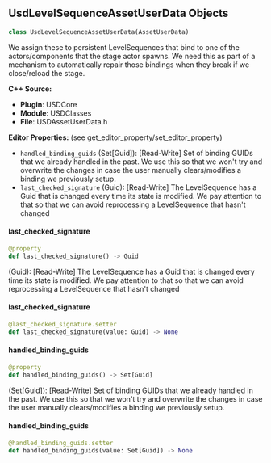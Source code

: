 ## UsdLevelSequenceAssetUserData Objects

```python
class UsdLevelSequenceAssetUserData(AssetUserData)
```

We assign these to persistent LevelSequences that bind to one of the actors/components that the stage actor spawns.
We need this as part of a mechanism to automatically repair those bindings when they break if we close/reload the stage.

**C++ Source:**

- **Plugin**: USDCore
- **Module**: USDClasses
- **File**: USDAssetUserData.h

**Editor Properties:** (see get_editor_property/set_editor_property)

- ``handled_binding_guids`` (Set[Guid]):  [Read-Write] Set of binding GUIDs that we already handled in the past.
  We use this so that we won't try and overwrite the changes in case the user manually clears/modifies a binding we previously setup.
- ``last_checked_signature`` (Guid):  [Read-Write] The LevelSequence has a Guid that is changed every time its state is modified.
  We pay attention to that so that we can avoid reprocessing a LevelSequence that hasn't changed

<a id="unreal.UsdLevelSequenceAssetUserData.last_checked_signature"></a>

#### last_checked_signature

```python
@property
def last_checked_signature() -> Guid
```

(Guid):  [Read-Write] The LevelSequence has a Guid that is changed every time its state is modified.
We pay attention to that so that we can avoid reprocessing a LevelSequence that hasn't changed

<a id="unreal.UsdLevelSequenceAssetUserData.last_checked_signature"></a>

#### last_checked_signature

```python
@last_checked_signature.setter
def last_checked_signature(value: Guid) -> None
```

<a id="unreal.UsdLevelSequenceAssetUserData.handled_binding_guids"></a>

#### handled_binding_guids

```python
@property
def handled_binding_guids() -> Set[Guid]
```

(Set[Guid]):  [Read-Write] Set of binding GUIDs that we already handled in the past.
We use this so that we won't try and overwrite the changes in case the user manually clears/modifies a binding we previously setup.

<a id="unreal.UsdLevelSequenceAssetUserData.handled_binding_guids"></a>

#### handled_binding_guids

```python
@handled_binding_guids.setter
def handled_binding_guids(value: Set[Guid]) -> None
```

<a id="unreal.UsdSparseVolumeTextureAssetUserData"></a>